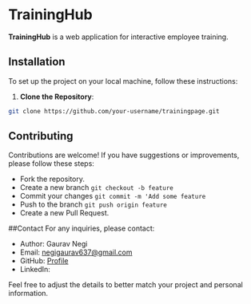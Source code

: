 # TrainingHub

**TrainingHub** is a web application for interactive employee training. 

## Installation
   To set up the project on your local machine, follow these instructions:
   
   1. **Clone the Repository**:

   ```bash
   git clone https://github.com/your-username/trainingpage.git
  ```

## Contributing
  Contributions are welcome! If you have suggestions or improvements, please follow these steps:

- Fork the repository.
- Create a new branch ```git checkout -b feature```
- Commit your changes ```git commit -m 'Add some feature```
- Push to the branch ```git push origin feature```
- Create a new Pull Request.

##Contact
  For any inquiries, please contact:

- Author: Gaurav Negi
- Email: negigaurav637@gmail.com
- GitHub: [Profile](https://github.com/gaurav637)
- LinkedIn: 

  
Feel free to adjust the details to better match your project and personal information.
